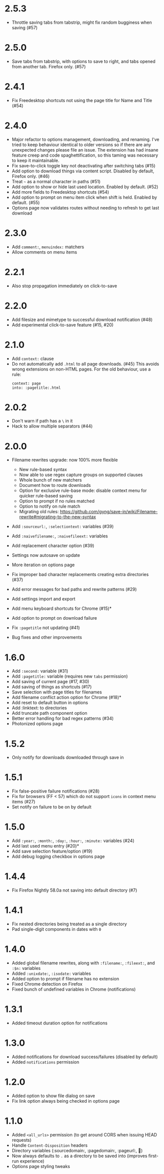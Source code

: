 # 2.5.3

* Throttle saving tabs from tabstrip, might fix random bugginess when saving (#57)

# 2.5.0

* Save tabs from tabstrip, with options to save to right, and tabs opened from another tab. Firefox only. (#57)

# 2.4.1

* Fix Freedesktop shortcuts not using the page title for Name and Title (#54)

# 2.4.0

* Major refactor to options management, downloading, and renaming. I've tried to keep behaviour identical to older versions so if there are any unexpected changes please file an issue. The extension has had insane feature creep and code spaghettification, so this taming was necessary to keep it maintainable.
* Fix save-to-click toggle key not deactivating after switching tabs (#15)
* Add option to download things via content script. Disabled by default, Firefox only. (#46)
* Treat `~` as a normal character in paths (#51)
* Add option to show or hide last used location. Enabled by default. (#52)
* Add more fields to Freedesktop shortcuts (#54)
* Add option to prompt on menu item click when shift is held. Enabled by default. (#55)
* Options page now validates routes without needing to refresh to get last download

# 2.3.0

* Add `comment:`, `menuindex:` matchers
* Allow comments on menu items

# 2.2.1

* Also stop propagation immediately on click-to-save

# 2.2.0

* Add filesize and mimetype to successful download notification (#48)
* Add experimental click-to-save feature (#15, #20)

# 2.1.0

* Add `context:` clause
* Do not automatically add `.html` to all page downloads. (#45) This avoids wrong extensions on non-HTML pages. For the old behaviour, use a rule:
  ```
  context: page
  into: :pagetitle:.html
  ```

# 2.0.2

* Don't warn if path has a `\` in it
* Hack to allow multiple separators (#44)

# 2.0.0

* Filename rewrites upgrade: now 100% more flexible

  - New rule-based syntax
  - Now able to use regex capture groups on supported clauses
  - Whole bunch of new matchers
  - Document how to route downloads
  - Option for exclusive rule-base mode: disable context menu for quicker rule-based saving
  - Option to prompt if no rules matched
  - Option to notify on rule match
  - Migrating old rules: https://github.com/gyng/save-in/wiki/Filename-rewrite#migrating-to-the-new-syntax

* Add `:sourceurl:`, `:selectiontext:` variables (#39)
* Add `:naivefilename:`, `:naivefileext:` variables
* Add replacement character option (#39)
* Settings now autosave on update
* More iteration on options page
* Fix improper bad character replacements creating extra directories (#37)
* Add error messages for bad paths and rewrite patterns (#29)
* Add settings import and export
* Add menu keyboard shortcuts for Chrome (#15)*
* Add option to prompt on download failure
* Fix `:pagetitle` not updating (#41)
* Bug fixes and other improvements

# 1.6.0

* Add `:second:` variable (#31)
* Add `:pagetitle:` variable (requires new `tabs` permission)
* Add saving of current page (#17, #30)
* Add saving of things as shortcuts (#17)
* Save selection with page titles for filenames
* Add filename conflict action option for Chrome (#18)*
* Add reset to default button in options
* Add :linktext: to directories
* Add truncate path component option
* Better error handling for bad regex patterns (#34)
* Photonized options page

# 1.5.2

* Only notify for downloads downloaded through save in

# 1.5.1

* Fix false-positive failure notifications (#28)
* Fix for browsers (FF < 57) which do not support `icons` in context menu items (#27)
* Set notify on failure to be on by default

# 1.5.0

* Add `:year:`, `:month:`, `:day:`, `:hour:`, `:minute:` variables (#24)
* Add last used menu entry (#20)*
* Add save selection feature/option (#19)
* Add debug logging checkbox in options page

# 1.4.4

* Fix Firefox Nightly 58.0a not saving into default directory (#7)

# 1.4.1

* Fix nested directories being treated as a single directory
* Pad single-digit components in dates with `0`

# 1.4.0

* Added global filename rewrites, along with `:filename:`, `:fileext:`, and `:$n:` variables
* Added `:unixdate:`, `:isodate:` variables
* Added option to prompt if filename has no extension
* Fixed Chrome detection on Firefox
* Fixed bunch of undefined variables in Chrome (notifications)

# 1.3.1

* Added timeout duration option for notifications

# 1.3.0

* Added notifications for download success/failures (disabled by default)
* Added `notifications` permission

# 1.2.0

* Added option to show file dialog on save
* Fix link option always being checked in options page

# 1.1.0

* Added `<all_urls>` permission (to get around CORS when issuing HEAD requests)
* Handle `Content-Disposition` headers
* Directory variables (:sourcedomain:, :pagedomain:, :pageurl:, :date:)
* Now always defaults to `.` as a directory to be saved into (improves first-run experience)
* Options page styling tweaks
